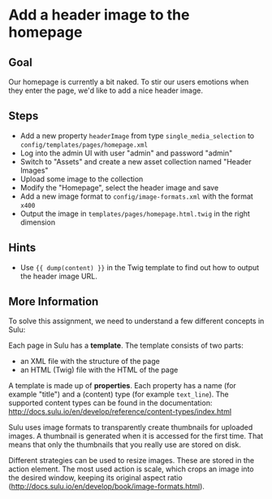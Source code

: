 Add a header image to the homepage
==================================

Goal
----

Our homepage is currently a bit naked. To stir our users emotions when they 
enter the page, we'd like to add a nice header image.

Steps
-----

* Add a new property `headerImage` from type `single_media_selection` to
  `config/templates/pages/homepage.xml`
* Log into the admin UI with user "admin" and password "admin"
* Switch to "Assets" and create a new asset collection named "Header Images"
* Upload some image to the collection
* Modify the "Homepage", select the header image and save
* Add a new image format to `config/image-formats.xml` with the format `x400`
* Output the image in `templates/pages/homepage.html.twig` in the right dimension

Hints
-----

* Use `{{ dump(content) }}` in the Twig template to find out how to output the
  header image URL.

More Information
----------------

To solve this assignment, we need to understand a few different concepts in Sulu:

Each page in Sulu has a **template**. The template consists of two parts:

* an XML file with the structure of the page
* an HTML (Twig) file with the HTML of the page

A template is made up of **properties**. Each property has a name (for example 
"title") and a (content) type (for example `text_line`). The supported content
types can be found in the documentation:
http://docs.sulu.io/en/develop/reference/content-types/index.html

Sulu uses image formats to transparently create thumbnails for uploaded images. 
A thumbnail is generated when it is accessed for the first time. That means that 
only the thumbnails that you really use are stored on disk.

Different strategies can be used to resize images. These are stored in the action element. 
The most used action is scale, which crops an image into the desired window, 
keeping its original aspect ratio (http://docs.sulu.io/en/develop/book/image-formats.html).
